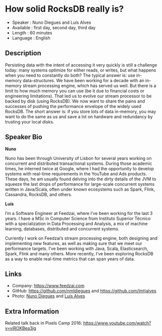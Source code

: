 How solid RocksDB really is?
=================================================

* Speaker   : Nuno Diegues and Luís Alves
* Available : first day, second day, third day
* Length    : 60 minutes
* Language  : English

Description
-----------

Persisting data with the intent of accessing it very quickly is still a challenge today: many systems optimize for either reads, or writes, but what happens when you need to constantly do both? The typical answer is: use in-memory data-structures.
We have been working for a decade with an in-memory stream processing engine, which has served us well. But there is a limit to how much memory you can use (be it due to financial costs or engineering limitations).
That led us to evolve our stream processor to be backed by disk (using RocksDB). We now want to share the pains and successes of pushing the performance envelope of the widely used RocksDB. The short answer is: if you store lots of data in-memory, you may want to do the same as us and save a lot on hardware and redundancy by trusting your local disks.


Speaker Bio
-----------

**Nuno**

Nuno has been through University of Lisbon for several years working on concurrent and distributed transactional systems. During those academic times, he interned twice at Google, where I had the opportunity to develop systems with real-time requirements in the YouTube and Ads products. These days, he am usually found delving into the dirty details of the JVM to squeeze the last drops of performance for large-scale concurrent systems written in Java/Scala, often under known ecosystems such as Spark, Flink, Cassandra, RocksDB, and others.

**Luís**

I’m a Software Engineer at Feedzai, where I’ve been working for the last 3 years. I have a MSc in Computer Science from Instituto Superior Técnico with a specialization in Data Processing and Analysis, a mix of machine learning, databases, distributed and concurrent systems.

Currently I work on Feedzai’s stream processing engine, both designing and implementing new features, as well as making sure that we meet our performance targets. I’ve been working with Java, Scala, Elasticsearch, Spark, Flink and many others. More recently, I’ve been exploring RocksDB as a way to enable real-time metrics that can span years of data.


Links
-----

* Company: https://www.feedzai.com
* GitHub: https://github.com/nmldiegues and https://github.com/lmtjalves
* Photo: [Nuno Diegues](https://lh3.googleusercontent.com/-BRPSxx0CQTQ/XLD0zNgZPXI/AAAAAAAABL0/L0KkSBS76gcTeJPuGx7xPZcEgCDU9FuVgCEwYBhgL/w278-h280-p/DSC_7848.jpg) and [Luís Alves](https://lh3.googleusercontent.com/Z851mgMxOUu0QMF1wipcTvLPLhdHRtNo80_ToQgTVZNHp5jnrQW73T6MfBOBqieOFKmgeF1kRGcVxkekLOo_mAETGWeQLU5j4LLfbx5F0Bbe01-eMKpJpvdqMcpiFtCzVzPG9IxxSNtpeyDSRNBmAHj4FGQx2k_LaiUs1NC2azkLujO1exwhwukOpMRYhpe119nJcZElvntkNGIxLHVO1Vg9CjS5KqH0hWu7r11T0RgcC7mUVwdAjpo6p_PPEO4hU0Im3d4etftBr8D1qTlAVgVnMQ22w7Ky7QKSwa8GzGrVcQ5is8NImkG1f1V979pib_kmvqe5Bm6gifg4OCSX1fcPf25PL-hHazmToqoxYKw4nhtt_NJgQZPvDnGvGW5yB5ZVf5Z1nkyOKbZdKGbtlpf0dr4zVdOOf89Scr1RnAbZOiizfyKl8S0PC8G9Wm6tFiE-PaVrRL7QJRXOrOeQOc5yFodXTkOijLJZ_uI5JT_RhLdEFF_EaPs-PSqiutjZO97rtZFKWZS3XESMhBtQXgWMRWZ9Ljt1PFG8rLOMqPYdaMCOsCQ0RJbf9wWLcmTLZbe_NBSNuQWl1ncKlfySbCO4uQhZCmr2JWfv7oHTBQLNaAffmgzPMwynPhUB1qObdfxuhxwXG3Z9tu7d29PK97R7HN3YVCElKIB_HiNzSyb0ZnTFrMB4lw0OP66e-bo3ziFaH8BzN31ls_MVUMyucgLd3uKTAmnI11X19pKMTEjuGx9Z=w391-h353-no?.jpg)

Extra Information
-----------------

Related talk back in Pixels Camp 2016: https://www.youtube.com/watch?v=viROKBea3jg
